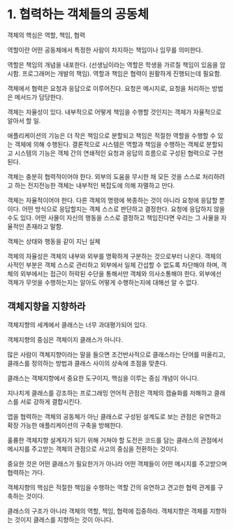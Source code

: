 # 1. 협력하는 객체들의 공동체

객체의 핵심은 역할, 책임, 협력

역할이란 어떤 공동체에서 특정한 사람이 차지하는 책임이나 임무를 의미한다.

역할은 책임의 개념을 내포한다. (선생님이라는 역할은 학생을 가르칠 책임이 있음을 암시함. 프로그래머는 개발의 책임). 역할과 책임은 협력이 원활하게 진행되는데 필요함.

객체에서 협력은 요청과 응답으로 이루어진다. 요청은 메시지로, 요청을 처리하는 방법은 메서드가 담당한다.

객체는 자율성이 있다. 내부적으로 어떻게 책임을 수행할 것인지는 객체가 자율적으로 알아서 할 일.

애플리케이션의 기능은 더 작은 책임으로 분할되고 책임은 적절한 역할을 수행할 수 있는 객체에 의해 수행된다. 결론적으로 시스템은 역할과 책임을 수행하는 객체로 분할되고 시스템의 기능은 객체 간의 연쇄적인 요청과 응답의 흐름으로 구성된 협력으로 구현된다.

객체는 충분히 협력적이어야 한다. 외부의 도움을 무시한 채 모든 것을 스스로 처리하려고 하는 전지전능한 객체는 내부적인 복잡도에 의해 자멸하고 만다.

객체는 자율적이어야 한다. 다른 객체의 명령에 복종하는 것이 아니라 요청에 응답할 뿐이다. 어떤 방식으로 응답할지는 객체 스스로 판단하고 결정한다. 요청에 응답하지 않을 수도 있다. 어떤 사물이 자신의 행동을 스스로 결정하고 책임진다면 우리는 그 사물을 자율적인 존재라고 말함.

객체는 상태와 행동을 같이 지닌 실체

객체의 자율성은 객체의 내부와 외부를 명확하게 구분하는 것으로부터 나온다. 객체의 사적인 부분은 객체 스스로 관리하고 외부에서 일체 간섭할 수 없도록 차단해야 하며, 객체의 외부에서는 접근이 허락된 수단을 통해서만 객체와 의사소통해야 한다. 외부에선 객체가 무엇을 수행하는지는 알아도 어떻게 수행하는지에 대해선 알 수 없다.

## 객체지향을 지향하라

객체지향의 세계에서 클래스는 너무 과대평가되어 있다.

객체지향의 중심은 객체이지 클래스가 아니다.

많은 사람이 객체지향이라는 말을 들으면 조건반사적으로 클래스라는 단어를 떠올리고, 클래스를 정의하는 방법과 클래스 사이의 상속에 초점을 맞춘다.

클래스는 객체지향에서 중요한 도구이지, 핵심을 이루는 중심 개념이 아니다.

지나치게 클래스를 강조하는 프로그래밍 언어적 관점은 객체의 캡슐화를 저해하고 클래스를 서로 강하게 결합시킨다.

앱을 협력하는 객체의 공동체가 아닌 클래스로 구성된 설계도로 보는 관점은 유연하고 확장 가능한 애플리케이션의 구축을 방해한다.

훌륭한 객체지향 설계자가 되기 위해 거쳐야 할 도전은 코드를 담는 클래스의 관점에서 메시지를 주고받는 객체의 관점으로 사고의 중심을 전환하는 것이다.

중요한 것은 어떤 클래스가 필요한가가 아니라 어떤 객체들이 어떤 메시지를 주고받으며 협력하는 가다.

객체지향의 핵심은 적절한 책임을 수행하는 역할 간의 유연하고 견고한 협력 관계를 구축하는 것이다.

클래스의 구조가 아니라 객체의 역할, 책임, 협력에 집중하라. 객체지향은 객체를 지향하는 것이지 클래스를 지향하는 것이 아니다.
